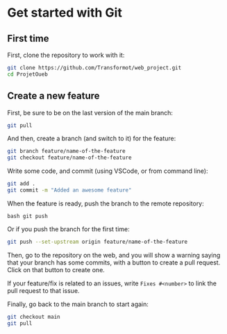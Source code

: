 # Get started with Git

## First time

First, clone the repository to work with it:

```bash
git clone https://github.com/Transformot/web_project.git
cd ProjetOueb
```

## Create a new feature

First, be sure to be on the last version of the main branch:

```bash
git pull
```

And then, create a branch (and switch to it) for the feature:

```bash
git branch feature/name-of-the-feature
git checkout feature/name-of-the-feature
```

Write some code, and commit (using VSCode, or from command line):

```bash
git add .
git commit -m "Added an awesome feature"
```

When the feature is ready, push the branch to the remote repository:

```
bash git push
```

Or if you push the branch for the first time:

```bash
git push --set-upstream origin feature/name-of-the-feature
```

Then, go to the repository on the web, and you will show a warning saying that your branch has some commits, with a button to create a pull request. Click on that button to create one.

If your feature/fix is related to an issues, write `Fixes #<number>` to link the pull request to that issue.

Finally, go back to the main branch to start again:

```bash
git checkout main
git pull
```

